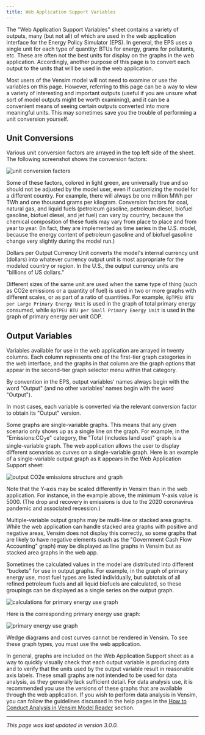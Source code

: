 ```yaml
---
title: Web Application Support Variables
---
```


The "Web Application Support Variables" sheet contains a variety of outputs, many (but not all) of which are used in the web application interface for the Energy Policy Simulator (EPS).  In general, the EPS uses a single unit for each type of quantity: BTUs for energy, grams for pollutants, etc.  These are often not the best units for display on the graphs in the web application.  Accordingly, another purpose of this page is to convert each output to the units that will be used in the web application.

Most users of the Vensim model will not need to examine or use the variables on this page.  However, referring to this page can be a way to view a variety of interesting and important outputs (useful if you are unsure what sort of model outputs might be worth examining), and it can be a convenient means of seeing certain outputs converted into more meaningful units.  This may sometimes save you the trouble of performing a unit conversion yourself.

## Unit Conversions

Various unit conversion factors are arrayed in the top left side of the sheet.  The following screenshot shows the conversion factors:

![unit conversion factors](/img/web-app-support-UnitConvFactors.png)

Some of these factors, colored in light green, are universally true and so should not be adjusted by the model user, even if customizing the model for a different country.  For example, there will always be one million MWh per TWh and one thousand grams per kilogram.  Conversion factors for coal, natural gas, and liquid fuels (petroleum gasoline, petroleum diesel, biofuel gasoline, biofuel diesel, and jet fuel) can vary by country, because the chemical composition of these fuels may vary from place to place and from year to year.  (In fact, they are implemented as time series in the U.S. model, because the energy content of petroleum gasoline and of biofuel gasoline change very slightly during the model run.)

Dollars per Output Currency Unit converts the model's internal currency unit (dollars) into whatever currency output unit is most appropriate for the modeled country or region.  In the U.S., the output currency units are "billions of US dollars."

Different sizes of the same unit are used when the same type of thing (such as CO2e emissions or a quantity of fuel) is used in two or more graphs with different scales, or as part of a ratio of quantities.  For example, `BpTPEU BTU per Large Primary Energy Unit` is used in the graph of total primary energy consumed, while `BpTPEU BTU per Small Primary Energy Unit` is used in the graph of primary energy per unit GDP.

## Output Variables

Variables available for use in the web application are arrayed in twenty columns.  Each column represents one of the first-tier graph categories in the web interface, and the graphs in that column are the graph options that appear in the second-tier graph selector menu within that category.

By convention in the EPS, output variables' names always begin with the word "Output" (and no other variables' names begin with the word "Output").

In most cases, each variable is converted via the relevant conversion factor to obtain its "Output" version.

Some graphs are single-variable graphs.  This means that any given scenario only shows up as a single line on the graph.  For example, in the "Emissions:CO<sub>2</sub>e" category, the "Total (includes land use)" graph is a single-variable graph.  The web application allows the user to display different scenarios as curves on a single-variable graph.  Here is an example of a single-variable output graph as it appears in the Web Application Support sheet:

![output CO2e emissions structure and graph](/img/web-app-support-OutputCO2e.png)

Note that the Y-axis may be scaled differently in Vensim than in the web application.  For instance, in the example above, the minimum Y-axis value is 5000.  (The drop and recovery in emissions is due to the 2020 coronavirus pandemic and associated recession.)

Multiple-variable output graphs may be multi-line or stacked area graphs.  While the web application can handle stacked area graphs with positive and negative areas, Vensim does not display this correctly, so some graphs that are likely to have negative elements (such as the "Government Cash Flow Accounting" graph) may be displayed as line graphs in Vensim but as stacked area graphs in the web app.

Sometimes the calculated values in the model are distributed into different "buckets" for use in output graphs.  For example, in the graph of primary energy use, most fuel types are listed individually, but subtotals of all refined petroleum fuels and all liquid biofuels are calculated, so these groupings can be displayed as a single series on the output graph.

![calculations for primary energy use graph](/img/web-app-support-PrimEnergyCalcs.png)

Here is the corresponding primary energy use graph:

![primary energy use graph](/img/web-app-support-PrimEnergyGraph.png)

Wedge diagrams and cost curves cannot be rendered in Vensim.  To see these graph types, you must use the web application.

In general, graphs are included on the Web Application Support sheet as a way to quickly visually check that each output variable is producing data and to verify that the units used by the output variable result in reasonable axis labels.  These small graphs are not intended to be used for data analysis, as they generally lack sufficient detail.  For data analysis use, it is recommended you use the versions of these graphs that are available through the web application.  If you wish to perform data analysis in Vensim, you can follow the guidelines discussed in the help pages in the [How to Conduct Analysis in Vensim Model Reader](how-to-conduct-analysis) section.

---
*This page was last updated in version 3.0.0.*
